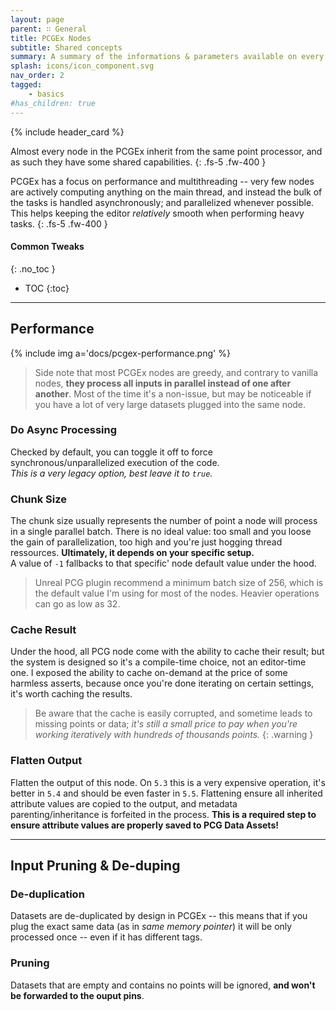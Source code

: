```yaml
---
layout: page
parent: ∷ General
title: PCGEx Nodes
subtitle: Shared concepts
summary: A summary of the informations & parameters available on every PCGEx node.
splash: icons/icon_component.svg
nav_order: 2
tagged:
    - basics
#has_children: true
---
```


{% include header_card %}

Almost every node in the PCGEx inherit from the same point processor, and as such they have some shared capabilities.
{: .fs-5 .fw-400 } 

PCGEx has a focus on performance and multithreading -- very few nodes are actively computing anything on the main thread, and instead the bulk of the tasks is handled asynchronously; and parallelized whenever possible.  
This helps keeping the editor *relatively* smooth when performing heavy tasks.
{: .fs-5 .fw-400 } 

#### Common Tweaks
{: .no_toc }
- TOC
{:toc}

---
## Performance

{% include img a='docs/pcgex-performance.png' %} 

> Side note that most PCGEx nodes are greedy, and contrary to vanilla nodes, **they process all inputs in parallel instead of one after another**. Most of the time it's a non-issue, but may be noticeable if you have a lot of very large datasets plugged into the same node.

### Do Async Processing
Checked by default, you can toggle it off to force synchronous/unparallelized execution of the code.  
*This is a very legacy option, best leave it to `true`.*

### Chunk Size
The chunk size usually represents the number of point a node will process in a single parallel batch. There is no ideal value: too small and you loose the gain of parallelization, too high and you're just hogging thread ressources. **Ultimately, it depends on your specific setup.**  
A value of `-1` fallbacks to that specific' node default value under the hood.

> Unreal PCG plugin recommend a minimum batch size of 256, which is the default value I'm using for most of the nodes. Heavier operations can go as low as 32.

### Cache Result
Under the hood, all PCG node come with the ability to cache their result; but the system is designed so it's a compile-time choice, not an editor-time one. I exposed the ability to cache on-demand at the price of some harmless asserts, because once you're done iterating on certain settings, it's worth caching the results.

> Be aware that the cache is easily corrupted, and sometime leads to missing points or data; *it's still a small price to pay when you're working iteratively with hundreds of thousands points.*
{: .warning }

### Flatten Output
Flatten the output of this node. On `5.3` this is a very expensive operation, it's better in `5.4` and should be even faster in `5.5`.  Flattening ensure all inherited attribute values are copied to the output, and metadata parenting/inheritance is forfeited in the process. **This is a required step to ensure attribute values are properly saved to PCG Data Assets!**

---
## Input Pruning & De-duping

### De-duplication
Datasets are de-duplicated by design in PCGEx -- this means that if you plug the exact same data (as in *same memory pointer*) it will be only processed once -- even if it has different tags.

### Pruning
Datasets that are empty and contains no points will be ignored, **and won't be forwarded to the ouput pins**.
